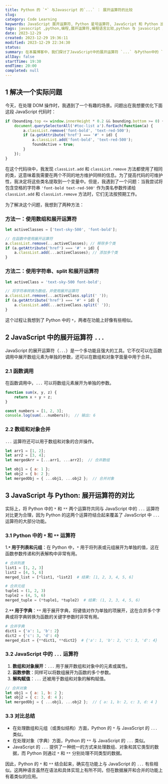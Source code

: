 ```yaml
---
title: Python 的 `*` 与Javascript 的`...` ： 展开运算符的比较
slug: 
category: Code Learning
keywords: JavaScript 展开运算符, Python 星号运算符, JavaScript 和 Python 比较, 函数参数传递, 数组和对象操作, 编程技巧, DOM操作, 代码优化, Web开发技术
tags: javascript ,python,编程,展开运算符,编程语言比较,python 与 javascript 比较
date: 2023-12-29
created: 2023-12-29 19:36:11
modified: 2023-12-29 22:34:30
status: 
summary: 在本篇博客中，我们探讨了JavaScript中的展开运算符 `...` 与Python中的 `*` 运算符的功能和应用场景的差异。通过实际代码示例，我们解释了如何在JavaScript中有效地使用展开运算符来操作DOM元素的类列表，以及这与Python中的类似运算符的对比。此外，文章还深入分析了JavaScript展开运算符在函数调用、数组和对象操作中的广泛用途，与Python中相对受限的应用进行了比较。
allDay: false
startTime: 19:30
endTime: 20:00
completed: null
---
```


## 1 解决一个实际问题

今天，在处理 DOM 操作时，我遇到了一个有趣的场景。问题出在我想要优化下面这段 JavaScript 代码时：

```javascript
if (bounding.top <= window.innerHeight * 0.2 && bounding.bottom >= 0) {
    document.querySelectorAll('#toc-list a').forEach(function(a) {
        a.classList.remove('font-bold', 'text-red-500');
        if (a.getAttribute('href') === '#' + id) {
            a.classList.add('font-bold', 'text-red-500');
            foundActive = true;
        }
    });
}
```

在这个代码块中，我发现 `classList.add` 和 `classList.remove` 方法都使用了相同的类，这意味着我需要在两个不同的地方维护同样的信息。为了提高代码的可维护性，我决定将这些类名提取到一个变量中。但是，我遇到了一个问题：当我尝试将包含空格的字符串 `'font-bold text-red-500'` 作为类名参数传递给 `classList.add` 和 `classList.remove` 方法时，它们无法按预期工作。

为了解决这个问题，我想到了两种方法：

### 方法一：使用数组和展开运算符

```javascript
let activeClasses = ['text-sky-500', 'font-bold'];

// 在函数中使用展开运算符
a.classList.remove(...activeClasses); // 移除多个类
if (a.getAttribute('href') === '#' + id) {
    a.classList.add(...activeClasses); // 添加多个类
}
```

### 方法二：使用字符串、split 和展开运算符

```javascript
let activeClass = 'text-sky-500 font-bold';

// 将字符串转换为数组，并使用展开运算符
a.classList.remove(...activeClass.split(' '));
if (a.getAttribute('href') === '#' + id) {
    a.classList.add(...activeClass.split(' '));
}
```

这个过程让我想到了 Python 中的 `*`，两者在功能上好像有些相似。

## 2 JavaScript 中的展开运算符 `...`

JavaScript 的展开运算符（`...`）是一个多功能且强大的工具。它不仅可以在函数调用中展开数组元素为单独的参数，还可以在数组和对象字面量中用于合并。

### 2.1 函数调用

在函数调用中，`...` 可以将数组元素展开为单独的参数。

```javascript
function sum(x, y, z) {
    return x + y + z;
}

const numbers = [1, 2, 3];
console.log(sum(...numbers));  // 输出: 6
```

### 2.2 数组和对象合并

`...` 运算符还可以用于数组和对象的合并操作。

```javascript
let arr1 = [1, 2];
let arr2 = [3, 4];
let mergedArr = [...arr1, ...arr2];  // 合并数组

let obj1 = { a: 1 };
let obj2 = { b: 2 };
let mergedObj = { ...obj1, ...obj2 };  // 合并对象
```

## 3 JavaScript 与 Python: 展开运算符的对比

实际上，将 Python 中的 `*` 和 `**` 两个运算符共同与 JavaScript 中的 `...` 运算符对比更为合理，因为 Python 的这两个运算符结合起来覆盖了 JavaScript 中 `...` 运算符的大部分功能。

### 3.1 Python 中的 `*` 和 `**` 运算符

1.**`*` 用于列表和元组**：在 Python 中，`*` 用于将列表或元组展开为单独的值，这在函数参数传递和列表解构中非常有用。

```python
# 合并列表
list1 = [1, 2, 3]
list2 = [4, 5, 6]
merged_list = [*list1, *list2]  # 结果: [1, 2, 3, 4, 5, 6]
```

```python
# 合并元组
tuple1 = (1, 2, 3)
tuple2 = (4, 5, 6)
merged_tuple = (*tuple1, *tuple2)  # 结果: (1, 2, 3, 4, 5, 6)

```

2.**`**` 用于字典**：`**` 用于展开字典，将键值对作为单独的项展开，这在合并多个字典或将字典转换为函数的关键字参数时非常有用。

```python
# 合并字典
dict1 = {'a': 1, 'b': 2}
dict2 = {'c': 3, 'd': 4}
merged_dict = {**dict1, **dict2}  # {'a': 1, 'b': 2, 'c': 3, 'd': 4}
```

### 3.2 JavaScript 中的 `...` 运算符

1. **数组和对象展开**：`...` 用于展开数组和对象中的元素或属性。
2. **函数参数**：同样可以将数组展开为函数的多个参数。
3. **解构赋值**：`...` 还被用于数组和对象的解构赋值。

```javascript
// 合并对象
let obj1 = { a: 1, b: 2 };
let obj2 = { c: 3, d: 4 };
let mergedObj = { ...obj1, ...obj2 };  // { a: 1, b: 2, c: 3, d: 4 }
```

### 3.3 对比总结

- 在处理数组和元组（或类似结构）方面，Python 的 `*` 与 JavaScript 的 `...` 类似。
- 在处理对象（字典）方面，Python 的 `**` 与 JavaScript 的 `...` 类似。
- JavaScript 的 `...` 提供了一种统一的方式来处理数组、对象和其它类型的数据，而 Python 则通过 `*` 和 `**` 分别处理不同类型的数据。

因此，Python 的 `*` 和 `**` 结合起来，确实在功能上与 JavaScript 的 `...` 有些相似。这两种语言虽然在语法和具体实现上有所不同，但在数据展开和合并的功能上有着类似的应用。
